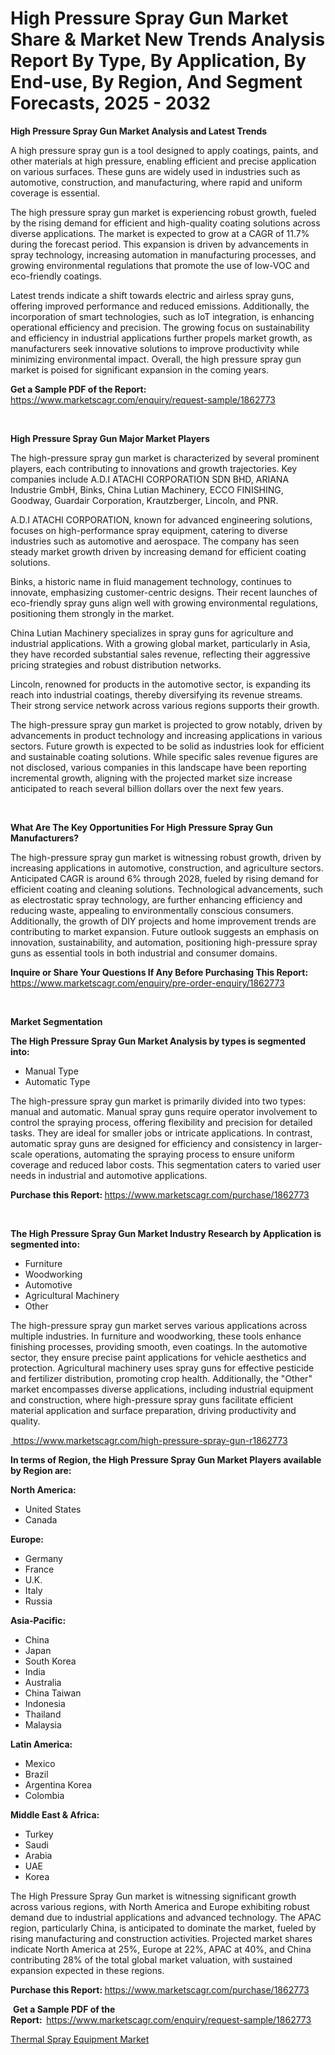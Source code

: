 <p><h1>High Pressure Spray Gun Market Share & Market New Trends Analysis Report By Type, By Application, By End-use, By Region, And Segment Forecasts, 2025 - 2032</h1></p><p><strong>High Pressure Spray Gun Market Analysis and Latest Trends</strong></p>
<p><p>A high pressure spray gun is a tool designed to apply coatings, paints, and other materials at high pressure, enabling efficient and precise application on various surfaces. These guns are widely used in industries such as automotive, construction, and manufacturing, where rapid and uniform coverage is essential.</p><p>The high pressure spray gun market is experiencing robust growth, fueled by the rising demand for efficient and high-quality coating solutions across diverse applications. The market is expected to grow at a CAGR of 11.7% during the forecast period. This expansion is driven by advancements in spray technology, increasing automation in manufacturing processes, and growing environmental regulations that promote the use of low-VOC and eco-friendly coatings.</p><p>Latest trends indicate a shift towards electric and airless spray guns, offering improved performance and reduced emissions. Additionally, the incorporation of smart technologies, such as IoT integration, is enhancing operational efficiency and precision. The growing focus on sustainability and efficiency in industrial applications further propels market growth, as manufacturers seek innovative solutions to improve productivity while minimizing environmental impact. Overall, the high pressure spray gun market is poised for significant expansion in the coming years.</p></p>
<p><strong>Get a Sample PDF of the Report:&nbsp;</strong> <a href="https://www.marketscagr.com/enquiry/request-sample/1862773?utm_campaign=3562&utm_medium=2&utm_source=Github&utm_content=ia&utm_term=08042025&utm_id=high-pressure-spray-gun">https://www.marketscagr.com/enquiry/request-sample/1862773</a></p>
<p>&nbsp;</p>
<p><strong>High Pressure Spray Gun Major Market Players</strong></p>
<p><p>The high-pressure spray gun market is characterized by several prominent players, each contributing to innovations and growth trajectories. Key companies include A.D.I ATACHI CORPORATION SDN BHD, ARIANA Industrie GmbH, Binks, China Lutian Machinery, ECCO FINISHING, Goodway, Guardair Corporation, Krautzberger, Lincoln, and PNR. </p><p>A.D.I ATACHI CORPORATION, known for advanced engineering solutions, focuses on high-performance spray equipment, catering to diverse industries such as automotive and aerospace. The company has seen steady market growth driven by increasing demand for efficient coating solutions. </p><p>Binks, a historic name in fluid management technology, continues to innovate, emphasizing customer-centric designs. Their recent launches of eco-friendly spray guns align well with growing environmental regulations, positioning them strongly in the market. </p><p>China Lutian Machinery specializes in spray guns for agriculture and industrial applications. With a growing global market, particularly in Asia, they have recorded substantial sales revenue, reflecting their aggressive pricing strategies and robust distribution networks.</p><p>Lincoln, renowned for products in the automotive sector, is expanding its reach into industrial coatings, thereby diversifying its revenue streams. Their strong service network across various regions supports their growth.</p><p>The high-pressure spray gun market is projected to grow notably, driven by advancements in product technology and increasing applications in various sectors. Future growth is expected to be solid as industries look for efficient and sustainable coating solutions. While specific sales revenue figures are not disclosed, various companies in this landscape have been reporting incremental growth, aligning with the projected market size increase anticipated to reach several billion dollars over the next few years.</p></p>
<p>&nbsp;</p>
<p><strong>What Are The Key Opportunities For High Pressure Spray Gun Manufacturers?</strong></p>
<p><p>The high-pressure spray gun market is witnessing robust growth, driven by increasing applications in automotive, construction, and agriculture sectors. Anticipated CAGR is around 6% through 2028, fueled by rising demand for efficient coating and cleaning solutions. Technological advancements, such as electrostatic spray technology, are further enhancing efficiency and reducing waste, appealing to environmentally conscious consumers. Additionally, the growth of DIY projects and home improvement trends are contributing to market expansion. Future outlook suggests an emphasis on innovation, sustainability, and automation, positioning high-pressure spray guns as essential tools in both industrial and consumer domains.</p></p>
<p><strong>Inquire or Share Your Questions If Any Before Purchasing This Report:</strong> <a href="https://www.marketscagr.com/enquiry/pre-order-enquiry/1862773?utm_campaign=3562&utm_medium=2&utm_source=Github&utm_content=ia&utm_term=08042025&utm_id=high-pressure-spray-gun">https://www.marketscagr.com/enquiry/pre-order-enquiry/1862773</a></p>
<p>&nbsp;</p>
<p><strong>Market Segmentation</strong></p>
<p><strong>The High Pressure Spray Gun Market Analysis by types is segmented into:</strong></p>
<p><ul><li>Manual Type</li><li>Automatic Type</li></ul></p>
<p><p>The high-pressure spray gun market is primarily divided into two types: manual and automatic. Manual spray guns require operator involvement to control the spraying process, offering flexibility and precision for detailed tasks. They are ideal for smaller jobs or intricate applications. In contrast, automatic spray guns are designed for efficiency and consistency in larger-scale operations, automating the spraying process to ensure uniform coverage and reduced labor costs. This segmentation caters to varied user needs in industrial and automotive applications.</p></p>
<p><strong>Purchase this Report:&nbsp;</strong><a href="https://www.marketscagr.com/purchase/1862773?utm_campaign=3562&utm_medium=2&utm_source=Github&utm_content=ia&utm_term=08042025&utm_id=high-pressure-spray-gun">https://www.marketscagr.com/purchase/1862773</a></p>
<p>&nbsp;</p>
<p><strong>The High Pressure Spray Gun Market Industry Research by Application is segmented into:</strong></p>
<p><ul><li>Furniture</li><li>Woodworking</li><li>Automotive</li><li>Agricultural Machinery</li><li>Other</li></ul></p>
<p><p>The high-pressure spray gun market serves various applications across multiple industries. In furniture and woodworking, these tools enhance finishing processes, providing smooth, even coatings. In the automotive sector, they ensure precise paint applications for vehicle aesthetics and protection. Agricultural machinery uses spray guns for effective pesticide and fertilizer distribution, promoting crop health. Additionally, the "Other" market encompasses diverse applications, including industrial equipment and construction, where high-pressure spray guns facilitate efficient material application and surface preparation, driving productivity and quality.</p></p>
<p><a href="https://www.marketscagr.com/high-pressure-spray-gun-r1862773?utm_campaign=3562&utm_medium=2&utm_source=Github&utm_content=ia&utm_term=08042025&utm_id=high-pressure-spray-gun">&nbsp;https://www.marketscagr.com/high-pressure-spray-gun-r1862773</a></p>
<p><strong>In terms of Region, the High Pressure Spray Gun Market Players available by Region are:</strong></p>
<p>
    <p> <strong> North America: </strong>
        <ul>
            <li>United States</li>
            <li>Canada</li>
        </ul>
        </p> 
    <p> <strong> Europe: </strong>
        <ul>
            <li>Germany</li>
            <li>France</li>
            <li>U.K.</li>
            <li>Italy</li>
            <li>Russia</li>
        </ul>
        </p> 
    <p> <strong> Asia-Pacific: </strong>
        <ul>
            <li>China</li>
            <li>Japan</li>
            <li>South Korea</li>
            <li>India</li>
            <li>Australia</li>
            <li>China Taiwan</li>
            <li>Indonesia</li>
            <li>Thailand</li>
            <li>Malaysia</li>
        </ul>
        </p> 
    <p> <strong> Latin America: </strong>
        <ul>
            <li>Mexico</li>
            <li>Brazil</li>
            <li>Argentina Korea</li>
            <li>Colombia</li>
        </ul>
        </p> 
    <p> <strong> Middle East & Africa: </strong>
        <ul>
            <li>Turkey</li>
            <li>Saudi</li>
            <li>Arabia</li>
            <li>UAE</li>
            <li>Korea</li>
        </ul>
    </p>
    </p>
<p><p>The High Pressure Spray Gun market is witnessing significant growth across various regions, with North America and Europe exhibiting robust demand due to industrial applications and advanced technology. The APAC region, particularly China, is anticipated to dominate the market, fueled by rising manufacturing and construction activities. Projected market shares indicate North America at 25%, Europe at 22%, APAC at 40%, and China contributing 28% of the total global market valuation, with sustained expansion expected in these regions.</p></p>
<p><strong>Purchase this Report: </strong><a href="https://www.marketscagr.com/purchase/1862773?utm_campaign=3562&utm_medium=2&utm_source=Github&utm_content=ia&utm_term=08042025&utm_id=high-pressure-spray-gun">https://www.marketscagr.com/purchase/1862773</a></p>
<p>&nbsp;<strong>Get a Sample PDF of the Report:&nbsp;&nbsp;</strong><a href="https://www.marketscagr.com/enquiry/request-sample/1862773?utm_campaign=3562&utm_medium=2&utm_source=Github&utm_content=ia&utm_term=08042025&utm_id=high-pressure-spray-gun">https://www.marketscagr.com/enquiry/request-sample/1862773</a></p>
<p><strong></strong></p>
<p><p><a href="https://github.com/haimamuirev8/Market-Research-Report-List-1/blob/main/thermal-spray-equipment-market.md?utm_campaign=3562&utm_medium=2&utm_source=Github&utm_content=ia&utm_term=08042025&utm_id=high-pressure-spray-gun">Thermal Spray Equipment Market</a></p></p>